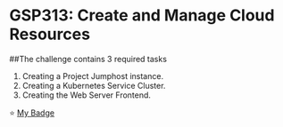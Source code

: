 # GSP313: Create and Manage Cloud Resources

##The challenge contains 3 required tasks

1. Creating a Project Jumphost instance.
2. Creating a Kubernetes Service Cluster.
3. Creating the Web Server Frontend.

⭐️ [My Badge](https://https://www.cloudskillsboost.google/public_profiles/9b6803b0-ccf7-4348-8eb5-31b63b46d461/badges/3050001)